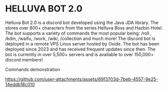 # HELLUVA BOT 2.0 # 
Helluva Bot 2.0 is a discord bot developed using the Java JDA library. The stores over 800+ characters from the series Helluva Boss and Hazbin Hotel. 
The bot supports a variety of commands the most popular being: /roll , /kdm, /waifu, /work, /wiki, /collection and much more! The discord bot is deployed 
in a remote VPS Linux server hosted by Oxide. The bot has been deployed since 2023 and has received frequent updates since then. The bot is currently in
over 5,500+ servers and is available to over 150,000+ discord members! 

Commands demonstration


https://github.com/user-attachments/assets/69f3703d-7beb-4557-9e25-14eddb18c010

